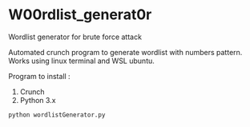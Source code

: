 # W00rdlist_generat0r
Wordlist generator for brute force attack

Automated crunch program to generate wordlist with numbers pattern. Works using linux terminal and WSL ubuntu.

Program to install :
1. Crunch
2. Python 3.x

```
python wordlistGenerator.py
```
